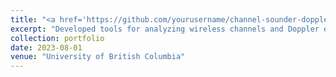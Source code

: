 ```yaml
---
title: "<a href='https://github.com/yourusername/channel-sounder-doppler' target='_blank'><i class='fab fa-github'></i> Channel Sounder and Doppler Shifter using PLUTO SDR</a>"
excerpt: "Developed tools for analyzing wireless channels and Doppler effects.<br/><img src='/images/channel-sounder.png'>"
collection: portfolio
date: 2023-08-01
venue: "University of British Columbia"
---
```

